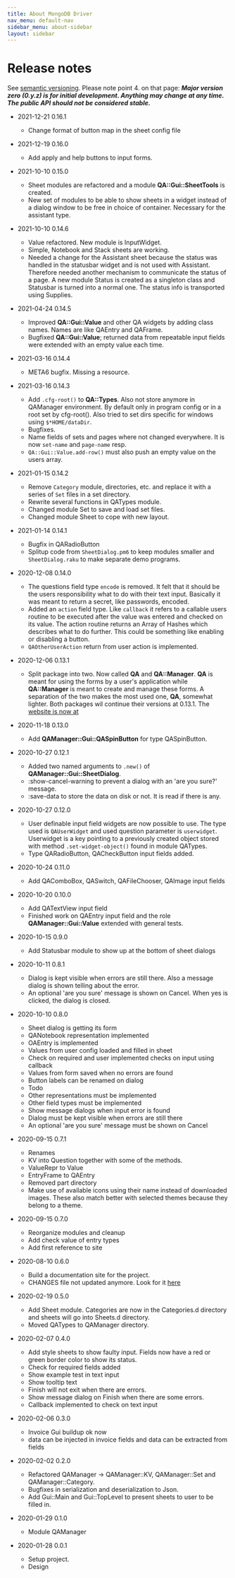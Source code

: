 ```yaml
---
title: About MongoDB Driver
nav_menu: default-nav
sidebar_menu: about-sidebar
layout: sidebar
---
```

# Release notes

See [semantic versioning](http://semver.org/). Please note point 4. on that page: **_Major version zero (0.y.z) is for initial development. Anything may change at any time. The public API should not be considered stable._**

* 2021-12-21 0.16.1
  * Change format of button map in the sheet config file

* 2021-12-19 0.16.0
  * Add apply and help buttons to input forms.

* 2021-10-10 0.15.0
  * Sheet modules are refactored and a module **QA::Gui::SheetTools** is created.
  * New set of modules to be able to show sheets in a widget instead of a dialog window to be free in choice of container. Necessary for the assistant type.

* 2021-10-10 0.14.6
  * Value refactored. New module is InputWidget.
  * Simple, Notebook and Stack sheets are working.
  * Needed a change for the Assistant sheet because the status was handled in the statusbar widget and is not used with Assistant. Therefore needed another mechanism to communicate the status of a page. A new module Status is created as a singleton class and Statusbar is turned into a normal one. The status info is transported using Supplies.

* 2021-04-24 0.14.5
  * Improved **QA::Gui::Value** and other QA widgets by adding class names. Names are like QAEntry and QAFrame.
  * Bugfixed **QA::Gui::Value**; returned data from repeatable input fields were extended with an empty value each time.
<!--
  * Label holding question can have Pango markup.
-->

* 2021-03-16 0.14.4
  * META6 bugfix. Missing a resource.

* 2021-03-16 0.14.3
  * Add `.cfg-root()` to **QA::Types**. Also not store anymore in QAManager environment. By default only in program config or in a root set by cfg-root(). Also tried to set dirs specific for windows using `$*HOME/dataDir`.
  * Bugfixes.
  * Name fields of sets and pages where not changed everywhere. It is now `set-name` and `page-name` resp.
  * `QA::Gui::Value.add-row()` must also push an empty value on the users array.

* 2021-01-15 0.14.2
  * Remove `Category` module, directories, etc. and replace it with a series of `Set` files in a set directory.
  * Rewrite several functions in QATypes module.
  * Changed module Set to save and load set files.
  * Changed module Sheet to cope with new layout.

* 2021-01-14 0.14.1
  * Bugfix in QARadioButton
  * Splitup code from `SheetDialog.pm6` to keep modules smaller and `SheetDialog.raku` to make separate demo programs.

* 2020-12-08 0.14.0
  * The questions field type `encode` is removed. It felt that it should be the users responsibility what to do with their text input. Basically it was meant to return a secret, like passwords, encoded.
  * Added an `action` field type. Like `callback` it refers to a callable users routine to be executed after the value was entered and checked on its value. The action routine returns an Array of Hashes which describes what to do further. This could be something like enabling or disabling a button.
  * `QAOtherUserAction` return from user action is implemented.

* 2020-12-06 0.13.1
  * Split package into two. Now called **QA** and **QA::Manager**. **QA** is meant for using the forms by a user's application while **QA::Manager** is meant to create and manage these forms. A separation of the two makes the most used one, **QA**, somewhat lighter. Both packages wil continue their versions at 0.13.1. The [website is now at](https://martimm.github.io/question-answer/)

* 2020-11-18 0.13.0
  * Add **QAManager::Gui::QASpinButton** for type QASpinButton.

* 2020-10-27 0.12.1
  * Added two named arguments to `.new()` of **QAManager::Gui::SheetDialog**.
  * :show-cancel-warning to prevent a dialog with an 'are you sure?' message.
  * :save-data to store the data on disk or not. It is read if there is any.

* 2020-10-27 0.12.0
  * User definable input field widgets are now possible to use. The type used is `QAUserWidget` and used question parameter is `userwidget`. Userwidget is a key pointing to a previously created object stored with method `.set-widget-object()` found in module QATypes.
  * Type QARadioButton, QACheckButton input fields added.

* 2020-10-24 0.11.0
  * Add QAComboBox, QASwitch, QAFileChooser, QAImage input fields

* 2020-10-20 0.10.0
  * Add QATextView input field
  * Finished work on QAEntry input field and the role **QAManager::Gui::Value** extended with general tests.

* 2020-10-15 0.9.0
  * Add Statusbar module to show up at the bottom of sheet dialogs

* 2020-10-11 0.8.1
  * Dialog is kept visible when errors are still there. Also a message dialog is shown telling about the error.
  * An optional 'are you sure' message is shown on Cancel. When yes is clicked, the dialog is closed.

* 2020-10-10 0.8.0
  * Sheet dialog is getting its form
  * QANotebook representation implemented
  * OAEntry is implemented
  * Values from user config loaded and filled in sheet
  * Check on required and user implemented checks on input using callback
  * Values from form saved when no errors are found
  * Button labels can be renamed on dialog
  * Todo
  * Other representations must be implemented
  * Other field types must be implemented
  * Show message dialogs when input error is found
  * Dialog must be kept visible when errors are still there
  * An optional 'are you sure' message must be shown on Cancel

* 2020-09-15 0.7.1
  * Renames
  * KV into Question together with some of the methods.
  * ValueRepr to Value
  * EntryFrame to QAEntry
  * Removed part directory
  * Make use of available icons using their name instead of downloaded images. These also match better with selected themes because they belong to a theme.

* 2020-09-15 0.7.0
  * Reorganize modules and cleanup
  * Add check value of entry types
  * Add first reference to site

* 2020-08-10 0.6.0
  * Build a documentation site for the project.
  * CHANGES file not updated anymore. Look for it [here](https://martimm.github.io/qa-manager//content-docs/About/release-notes.html)

* 2020-02-19 0.5.0
  * Add Sheet module. Categories are now in the Categories.d directory and sheets will go into Sheets.d directory.
  * Moved QATypes to QAManager directory.

* 2020-02-07 0.4.0
  * Add style sheets to show faulty input. Fields now have a red or green border color to show its status.
  * Check for required fields added
  * Show example test in text input
  * Show tooltip text
  * Finish will not exit when there are errors.
  * Show message dialog on Finish when there are some errors.
  * Callback implemented to check on text input

* 2020-02-06 0.3.0
  * Invoice Gui buildup ok now
  * data can be injected in invoice fields and data can be extracted from fields

* 2020-02-02 0.2.0
  * Refactored QAManager -> QAManager::KV, QAManager::Set and QAManager::Category.
  * Bugfixes in serialization and deserialization to Json.
  * Add Gui::Main and Gui::TopLevel to present sheets to user to be filled in.

* 2020-01-29 0.1.0
  * Module QAManager

* 2020-01-28 0.0.1
  * Setup project.
  * Design
